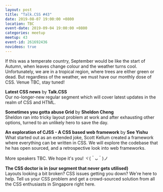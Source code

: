```yaml
---
layout: post
title: "Talk.CSS #43"
date: 2019-08-07 19:00:00 +0800
location: TBC
event-date: 2019-09-04 19:00:00 +0800
categories: meetup
meetup: 43
event-id: 261692436
novideos: true
---
```

If this was a temperate country, September would be like the start of Autumn, when leaves change colour and the weather turns cool. Unfortunately, we are in a tropical region, where trees are either green or dead. But regardless of the weather, we must have our monthly dose of CSS. Venue TBC, stay tuned!

**Latest CSS news** by **Talk.CSS**  
Our no-longer-new regular segment which will cover latest updates in the realm of CSS and HTML.

**Sometimes you gotta abuse Grid** by **Sheldon Cheng**  
Sheldon ran into tricky layout problem at work and after exhausting other options, turned to an unlikely hero to save the day.

**An exploration of CJSS - A CSS based web framework** by **See Yishu**  
What started out as an extended joke, Scott Kellum created a framework where everything can be written in CSS. We will explore the codebase that he has open sourced, and a retrospective look into web frameworks.

More speakers TBC. We hope it's you! <span class="o-kaomoji">ヾ(＾ᴗ＾)ノ</span>

**The CSS doctor is in (our segment that never gets utilised)**  
Layouts looking a bit broken? CSS issues getting you down? We're here to help. Tell us your CSS problem and get a crowd-sourced solution from all the CSS enthusiasts in Singapore right here.

